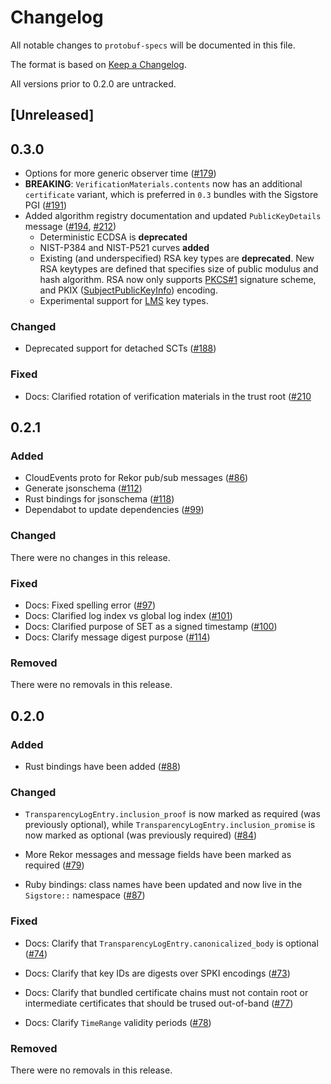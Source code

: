 # Changelog

All notable changes to `protobuf-specs` will be documented in this file.

The format is based on [Keep a Changelog](https://keepachangelog.com/en/1.0.0/).

All versions prior to 0.2.0 are untracked.

## [Unreleased]

## 0.3.0

* Options for more generic observer time ([#179](https://github.com/sigstore/protobuf-specs/pull/179))
* **BREAKING**: `VerificationMaterials.contents` now has an additional `certificate` variant,
  which is preferred in `0.3` bundles with the Sigstore PGI ([#191](https://github.com/sigstore/protobuf-specs/pull/191))
* Added algorithm registry documentation and updated `PublicKeyDetails` message
  ([#194](https://github.com/sigstore/protobuf-specs/pull/194), [#212](https://github.com/sigstore/protobuf-specs/pull/212))
    * Deterministic ECDSA is **deprecated**
    * NIST-P384 and NIST-P521 curves **added**
    * Existing (and underspecified) RSA key types are
      **deprecated**. New RSA keytypes are defined that specifies size
      of public modulus and hash algorithm. RSA now only supports
      [PKCS#1](https://datatracker.ietf.org/doc/html/rfc8017#section-8.2)
      signature scheme, and PKIX
      ([SubjectPublicKeyInfo](https://datatracker.ietf.org/doc/html/rfc5280#section-4.1))
      encoding.
    * Experimental support for
      [LMS](https://datatracker.ietf.org/doc/html/rfc8554) key types.

### Changed

* Deprecated support for detached SCTs ([#188](https://github.com/sigstore/protobuf-specs/pull/188))

### Fixed

* Docs: Clarified rotation of verification materials in the trust root
  ([#210](https://github.com/sigstore/protobuf-specs/pull/210)

## 0.2.1

### Added

* CloudEvents proto for Rekor pub/sub messages ([#86](https://github.com/sigstore/protobuf-specs/pull/86))
* Generate jsonschema ([#112](https://github.com/sigstore/protobuf-specs/pull/112))
* Rust bindings for jsonschema ([#118](https://github.com/sigstore/protobuf-specs/pull/118))
* Dependabot to update dependencies ([#99](https://github.com/sigstore/protobuf-specs/pull/99))

### Changed

There were no changes in this release.

### Fixed

* Docs: Fixed spelling error ([#97](https://github.com/sigstore/protobuf-specs/pull/97))
* Docs: Clarified log index vs global log index ([#101](https://github.com/sigstore/protobuf-specs/pull/101))
* Docs: Clarified purpose of SET as a signed timestamp ([#100](https://github.com/sigstore/protobuf-specs/pull/100))
* Docs: Clarify message digest purpose ([#114](https://github.com/sigstore/protobuf-specs/pull/114))

### Removed

There were no removals in this release.

## 0.2.0

### Added

* Rust bindings have been added ([#88](https://github.com/sigstore/protobuf-specs/pull/88))

### Changed

* `TransparencyLogEntry.inclusion_proof` is now marked as required (was previously optional),
  while `TransparencyLogEntry.inclusion_promise` is now marked as optional (was previously
  required) ([#84](https://github.com/sigstore/protobuf-specs/pull/84))

* More Rekor messages and message fields have been marked as required
 ([#79](https://github.com/sigstore/protobuf-specs/pull/79))

* Ruby bindings: class names have been updated and now live in the `Sigstore::` namespace
  ([#87](https://github.com/sigstore/protobuf-specs/pull/87))

### Fixed

* Docs: Clarify that `TransparencyLogEntry.canonicalized_body` is optional
  ([#74](https://github.com/sigstore/protobuf-specs/pull/74))

* Docs: Clarify that key IDs are digests over SPKI encodings
  ([#73](https://github.com/sigstore/protobuf-specs/pull/73))

* Docs: Clarify that bundled certificate chains must not contain root or intermediate
  certificates that should be trused out-of-band
  ([#77](https://github.com/sigstore/protobuf-specs/pull/77))

* Docs: Clarify `TimeRange` validity periods
  ([#78](https://github.com/sigstore/protobuf-specs/pull/78))

### Removed

There were no removals in this release.
